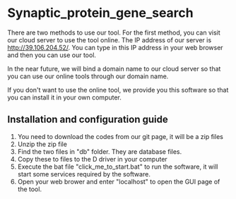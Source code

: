# Synaptic_protein_gene_search

There are two methods to use our tool. For the first method, you can visit our cloud server to use the tool online. The IP address of our server is http://39.106.204.52/. 
You can type in this IP address in your web browser and then you can use our tool. 

In the near future, we will bind a domain name to our cloud server so that you can use our online tools through our domain name.

If you don't want to use the online tool, we provide you this software so that you can install it in your own computer.

## Installation and configuration guide
1. You need to download the codes from our git page, it will be a zip files
2. Unzip the zip file
3. Find the two files in "db" folder. They are database files.
4. Copy these to files to the D driver in your computer
5. Execute the bat file "click_me_to_start.bat" to run the software, it will start some services required by the software.
6. Open your web brower and enter "localhost" to open the GUI page of the tool.


 

